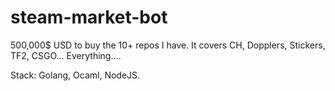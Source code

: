 # steam-market-bot
 500,000$ USD to buy the 10+ repos I have. 
 It covers CH, Dopplers, Stickers, TF2, CSGO... Everything....

 Stack: Golang, Ocaml, NodeJS.

